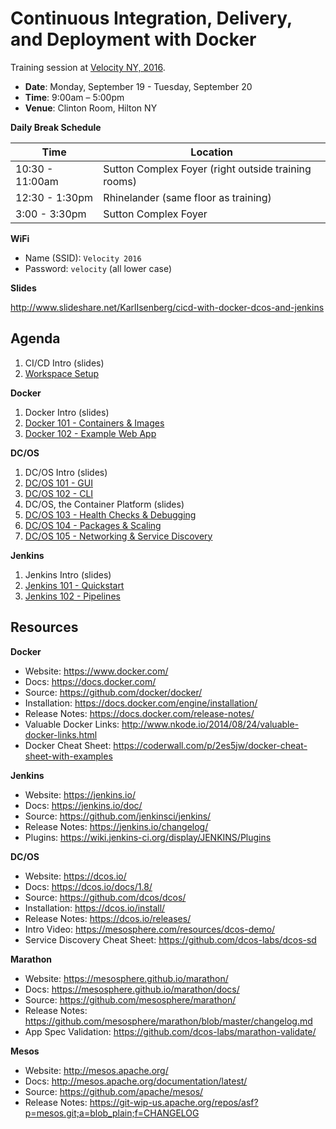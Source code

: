 # Continuous Integration, Delivery, and Deployment with Docker

Training session at [Velocity NY, 2016](http://conferences.oreilly.com/velocity/devops-web-performance-ny/public/schedule/detail/52480).

- **Date**: Monday, September 19 - Tuesday, September 20
- **Time**: 9:00am – 5:00pm
- **Venue**: Clinton Room, Hilton NY

**Daily Break Schedule**

| Time | Location |
|------|----------|
| 10:30 - 11:00am | Sutton Complex Foyer (right outside training rooms) |
| 12:30 - 1:30pm | Rhinelander (same floor as training) |
| 3:00 - 3:30pm | Sutton Complex Foyer |

**WiFi**

- Name (SSID): `Velocity 2016`
- Password: `velocity` (all lower case)

**Slides**

<http://www.slideshare.net/KarlIsenberg/cicd-with-docker-dcos-and-jenkins>

## Agenda

1. CI/CD Intro (slides)
1. [Workspace Setup](setup.md)

**Docker**

1. Docker Intro (slides)
1. [Docker 101 - Containers & Images](docker-101.md)
1. [Docker 102 - Example Web App](docker-102.md)

**DC/OS**

1. DC/OS Intro (slides)
1. [DC/OS 101 - GUI](dcos-101.md)
1. [DC/OS 102 - CLI](dcos-102.md)
1. DC/OS, the Container Platform (slides)
1. [DC/OS 103 - Health Checks & Debugging](dcos-103.md)
1. [DC/OS 104 - Packages & Scaling](dcos-104.md)
1. [DC/OS 105 - Networking & Service Discovery](dcos-105.md)

**Jenkins**

1. Jenkins Intro (slides)
1. [Jenkins 101 - Quickstart](jenkins-101.md)
1. [Jenkins 102 - Pipelines](jenkins-102.md)

## Resources

**Docker**

- Website: <https://www.docker.com/>
- Docs: <https://docs.docker.com/>
- Source: <https://github.com/docker/docker/>
- Installation: <https://docs.docker.com/engine/installation/>
- Release Notes: <https://docs.docker.com/release-notes/>
- Valuable Docker Links: <http://www.nkode.io/2014/08/24/valuable-docker-links.html>
- Docker Cheat Sheet: <https://coderwall.com/p/2es5jw/docker-cheat-sheet-with-examples>

**Jenkins**

- Website: <https://jenkins.io/>
- Docs: <https://jenkins.io/doc/>
- Source: <https://github.com/jenkinsci/jenkins/>
- Release Notes: <https://jenkins.io/changelog/>
- Plugins: <https://wiki.jenkins-ci.org/display/JENKINS/Plugins>

**DC/OS**

- Website: <https://dcos.io/>
- Docs: <https://dcos.io/docs/1.8/>
- Source: <https://github.com/dcos/dcos/>
- Installation: <https://dcos.io/install/>
- Release Notes: <https://dcos.io/releases/>
- Intro Video: <https://mesosphere.com/resources/dcos-demo/>
- Service Discovery Cheat Sheet: <https://github.com/dcos-labs/dcos-sd>

**Marathon**

- Website: <https://mesosphere.github.io/marathon/>
- Docs: <https://mesosphere.github.io/marathon/docs/>
- Source: <https://github.com/mesosphere/marathon/>
- Release Notes: <https://github.com/mesosphere/marathon/blob/master/changelog.md>
- App Spec Validation: <https://github.com/dcos-labs/marathon-validate/>

**Mesos**

- Website: <http://mesos.apache.org/>
- Docs: <http://mesos.apache.org/documentation/latest/>
- Source: <https://github.com/apache/mesos/>
- Release Notes: <https://git-wip-us.apache.org/repos/asf?p=mesos.git;a=blob_plain;f=CHANGELOG>
